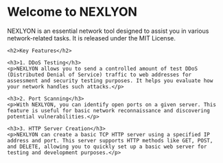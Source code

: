 <!DOCTYPE html>
<html>
<head>
    <meta charset="UTF-8">
    <title>NEXLYON - Essential Network Tool</title>
</head>
<body>
    <h1>Welcome to NEXLYON</h1>
    <p>NEXLYON is an essential network tool designed to assist you in various network-related tasks. It is released under the MIT License.</p>
    
    <h2>Key Features</h2>

    <h3>1. DDoS Testing</h3>
    <p>NEXLYON allows you to send a controlled amount of test DDoS (Distributed Denial of Service) traffic to web addresses for assessment and security testing purposes. It helps you evaluate how your network handles such attacks.</p>

    <h3>2. Port Scanning</h3>
    <p>With NEXLYON, you can identify open ports on a given server. This feature is useful for basic network reconnaissance and discovering potential vulnerabilities.</p>

    <h3>3. HTTP Server Creation</h3>
    <p>NEXLYON can create a basic TCP HTTP server using a specified IP address and port. This server supports HTTP methods like GET, POST, and DELETE, allowing you to quickly set up a basic web server for testing and development purposes.</p>
</body>
</html>
